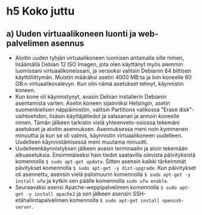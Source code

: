 # h5 Koko juttu
## a) Uuden virtuaalikoneen luonti ja web-palvelimen asennus
- Aloitin uuden tyhjän virtuaalikoneen luomisen antamalla sille nimen, lisäämällä Debian 12 ISO Imagen, jota olen käyttänyt myös aiemmin luomissani virtuaalikoneissani, ja versioksi valitsin
Debianin 64 bittisen käyttöliittymän. Muistin määräksi asetin 4000 MB:ta ja loin koneelle 60 GB:n virtuaalikovalevyn. Kun olin nämä asetukset tehnyt, käynnistin koneen.
- Kun kone oli käynnistynyt, avasin Debian installerin Debianin asentamista varten. Asetin koneen sijainniksi Helsingin, asetin suomenkielisen näppäimistön, valitsin Partitions valikossa
"Erase disk"-vaihtoehdon, lisäsin käyttäjätiedot ja salasanan ja annoin koneelle nimen. Tämän jälkeen tarkistin vielä yhteenveto-osiossa tekemäni asetukset ja aloitin asennuksen. Asennuksessa
meni noin kymmenen minuuttia ja kun se oli valmis, käynnistin virtuaalikoneen uudelleen. Uudelleen käynnistämisessä meni muutama minuutti.
- Uudelleenkäynnistyksen jälkeen avasin terminaalin ja aloin tekemään alkuasetuksia. Ensimmäiseksi hain tiedot saatavilla olevista päivityksistä komennolla
    ```$ sudo apt-get update```.
Sitten asensin kaikki tärkeimmät pävitykset komennolla
    ```$ sudo apt-get -y dist-upgrade```.
Kun päivitykset oli asennettu, asensin vielä palomuurin komennolla
    ```$ sudo apt-get -y install ufw``` ja kytkin sen päälle komennolla
    ```sudo ufw enable```.
- Seuraavaksi asensi Apache-weppipalvelimen komennolla
    ```$ sudo apt-get -y install apache2``` ja sen jälkeen asensin SSH-etähallintapalvelimen komennolla
    ```$ sudo apt-get install openssh-server```.
  


